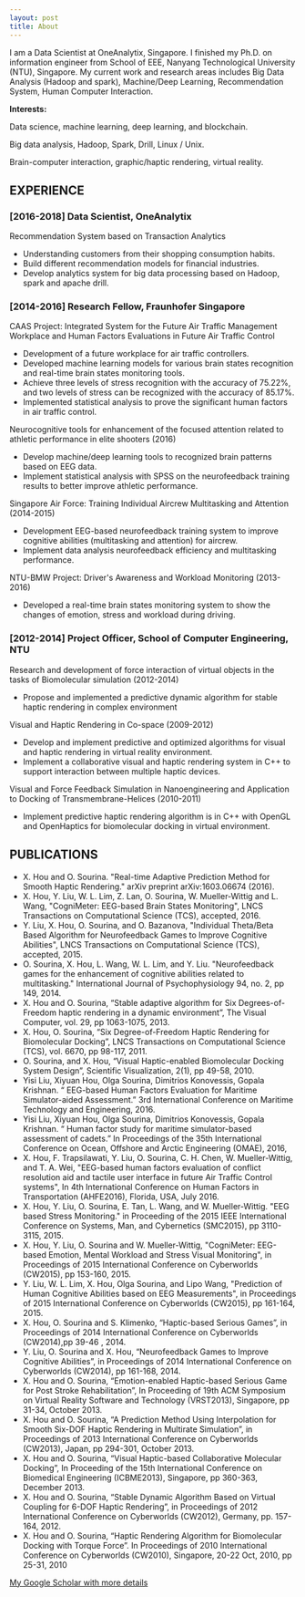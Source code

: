 ```yaml
---
layout: post
title: About
---
```


I am a Data Scientist at OneAnalytix, Singapore. I finished my Ph.D. on information engineer from School of EEE, Nanyang Technological University (NTU), Singapore. My current work and research areas includes Big Data Analysis (Hadoop and spark), Machine/Deep Learning, Recommendation System, Human Computer Interaction.


**Interests:**

Data science, machine learning, deep learning, and blockchain.

Big data analysis, Hadoop, Spark, Drill, Linux / Unix. 

Brain-computer interaction, graphic/haptic rendering, virtual reality.



## EXPERIENCE


### [2016-2018] Data Scientist, OneAnalytix
Recommendation System based on Transaction Analytics
* Understanding customers from their shopping consumption habits.
* Build different recommendation models for financial industries.
* Develop analytics system for big data processing based on Hadoop, spark and apache drill.

### [2014-2016] Research Fellow, Fraunhofer Singapore 
CAAS Project: Integrated System for the Future Air Traffic Management Workplace and Human Factors Evaluations in Future Air Traffic Control 
* Development of a future workplace for air traffic controllers.
* Developed machine learning models for various brain states recognition and real-time brain states monitoring tools.
* Achieve three levels of stress recognition with the accuracy of 75.22%, and two levels of stress can be recognized with the accuracy of 85.17%.
* Implemented statistical analysis to prove the significant human factors in air traffic control.

Neurocognitive tools for enhancement of the focused attention related to athletic performance in elite shooters (2016)
* Develop machine/deep learning tools to recognized brain patterns based on EEG data.
* Implement statistical analysis with SPSS on the neurofeedback training results to better improve athletic performance.

Singapore Air Force: Training Individual Aircrew Multitasking and Attention (2014-2015)
* Development EEG-based neurofeedback training system to improve cognitive abilities (multitasking and attention) for aircrew.
* Implement data analysis neurofeedback efficiency and multitasking performance.

NTU-BMW Project: Driver's Awareness and Workload Monitoring (2013-2016)
* Developed a real-time brain states monitoring system to show the changes of emotion, stress and workload during driving.

### [2012-2014] Project Officer, School of Computer Engineering, NTU 
Research and development of force interaction of virtual objects in the tasks of Biomolecular simulation (2012-2014)
* Propose and implemented a predictive dynamic algorithm for stable haptic rendering in complex environment

Visual and Haptic Rendering in Co-space (2009-2012)
* Develop and implement predictive and optimized algorithms for visual and haptic rendering in virtual reality environment.
* Implement a collaborative visual and haptic rendering system in C++ to support interaction between multiple haptic devices.

Visual and Force Feedback Simulation in Nanoengineering and Application to Docking of Transmembrane-Helices (2010-2011)
* Implement predictive haptic rendering algorithm is in C++ with OpenGL and OpenHaptics for biomolecular docking in virtual environment.


## PUBLICATIONS
* X. Hou and O. Sourina. "Real-time Adaptive Prediction Method for Smooth Haptic Rendering." arXiv preprint arXiv:1603.06674 (2016).
* X. Hou, Y. Liu, W. L. Lim, Z. Lan, O. Sourina, W. Mueller-Wittig and L. Wang, "CogniMeter: EEG-based Brain States Monitoring", LNCS Transactions on Computational Science (TCS), accepted, 2016.
* Y. Liu, X. Hou, O. Sourina, and O. Bazanova, "Individual Theta/Beta Based Algorithm for Neurofeedback Games to Improve Cognitive Abilities", LNCS Transactions on Computational Science (TCS), accepted, 2015.
* O. Sourina, X. Hou, L. Wang, W. L. Lim, and Y. Liu. "Neurofeedback games for the enhancement of cognitive abilities related to multitasking." International Journal of Psychophysiology 94, no. 2, pp 149, 2014.
* X. Hou and O. Sourina, “Stable adaptive algorithm for Six Degrees-of-Freedom haptic rendering in a dynamic environment”, The Visual Computer, vol. 29, pp 1063-1075, 2013. 
* X. Hou, O. Sourina, “Six Degree-of-Freedom Haptic Rendering for Biomolecular Docking”, LNCS Transactions on Computational Science (TCS), vol. 6670, pp 98-117, 2011. 
* O. Sourina, and X. Hou, “Visual Haptic-enabled Biomolecular Docking System Design”, Scientific Visualization, 2(1), pp 49-58, 2010.
* Yisi Liu, Xiyuan Hou, Olga Sourina, Dimitrios Konovessis, Gopala Krishnan. “ EEG-based Human Factors Evaluation for Maritime Simulator-aided Assessment.” 3rd International Conference on Maritime Technology and Engineering, 2016. 
* Yisi Liu, Xiyuan Hou, Olga Sourina, Dimitrios Konovessis, Gopala Krishnan. “ Human factor study for maritime simulator-based assessment of cadets.” In Proceedings of the 35th International Conference on Ocean, Offshore and Arctic Engineering (OMAE), 2016, 
* X. Hou, F. Trapsilawati, Y. Liu, O. Sourina, C. H. Chen, W. Mueller-Wittig, and T. A. Wei, "EEG-based human factors evaluation of conflict resolution aid and tactile user interface in future Air Traffic Control systems", In 4th International Conference on Human Factors in Transportation (AHFE2016), Florida, USA, July 2016.
* X. Hou, Y. Liu, O. Sourina, E. Tan, L. Wang, and W. Mueller-Wittig. "EEG based Stress Monitoring." in Proceeding of the 2015 IEEE International Conference on Systems, Man, and Cybernetics (SMC2015), pp 3110-3115, 2015.
* X. Hou, Y. Liu, O. Sourina and W. Mueller-Wittig, "CogniMeter: EEG-based Emotion, Mental Workload and Stress Visual Monitoring", in Proceedings of 2015 International Conference on Cyberworlds (CW2015), pp 153-160, 2015.
* Y. Liu, W. L. Lim, X. Hou, Olga Sourina, and Lipo Wang, "Prediction of Human Cognitive Abilities based on EEG Measurements", in Proceedings of 2015 International Conference on Cyberworlds (CW2015), pp 161-164, 2015.
* X. Hou, O. Sourina and S. Klimenko, “Haptic-based Serious Games”, in Proceedings of 2014 International Conference on Cyberworlds (CW2014),pp 39-46 , 2014.
* Y. Liu, O. Sourina and X. Hou, “Neurofeedback Games to Improve Cognitive Abilities”, in Proceedings of 2014 International Conference on Cyberworlds (CW2014), pp 161-168, 2014.
* X. Hou and O. Sourina, “Emotion-enabled Haptic-based Serious Game for Post Stroke Rehabilitation”, In Proceeding of 19th ACM Symposium on Virtual Reality Software and Technology (VRST2013), Singapore, pp 31-34, October 2013. 
* X. Hou and O. Sourina, “A Prediction Method Using Interpolation for Smooth Six-DOF Haptic Rendering in Multirate Simulation”, in Proceedings of 2013 International Conference on Cyberworlds (CW2013), Japan, pp 294-301, October 2013.
* X. Hou and O. Sourina, “Visual Haptic-based Collaborative Molecular Docking”, In Proceeding of the 15th International Conference on Biomedical Engineering (ICBME2013), Singapore, pp 360-363, December 2013. 
* X. Hou and O. Sourina, “Stable Dynamic Algorithm Based on Virtual Coupling for 6-DOF Haptic Rendering”, in Proceedings of 2012 International Conference on Cyberworlds (CW2012), Germany, pp. 157-164, 2012.
* X. Hou and O. Sourina, “Haptic Rendering Algorithm for Biomolecular Docking with Torque Force”. In Proceedings of 2010 International Conference on Cyberworlds (CW2010), Singapore, 20-22 Oct, 2010, pp 25-31, 2010


[My Google Scholar with more details](https://scholar.google.com.sg/citations?user=A-CgcEIAAAAJ&hl)
